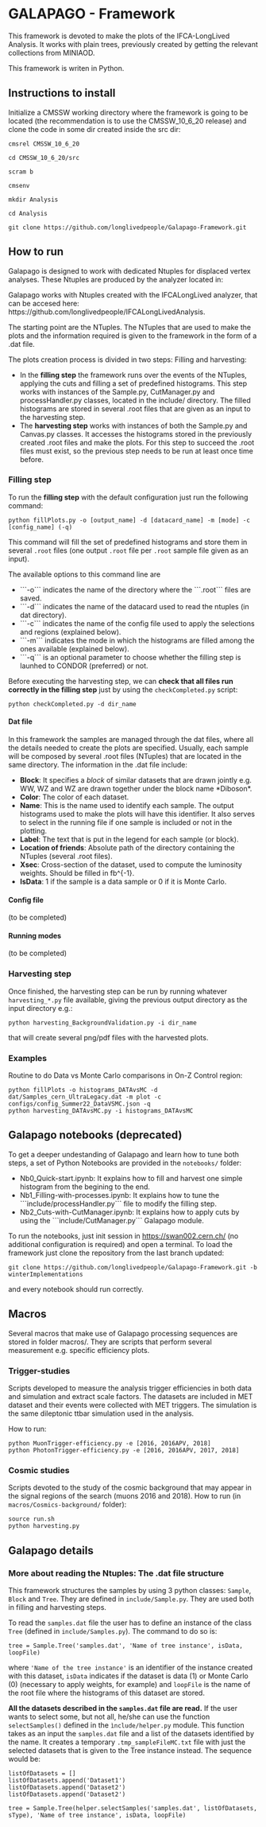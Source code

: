# GALAPAGO - Framework

This framework is devoted to make the plots of the IFCA-LongLived Analysis. It works with plain trees, previously created by getting the relevant collections from MINIAOD.

This framework is writen in Python.

## Instructions to install

Initialize a CMSSW working directory where the framework is going to be located (the recommendation is to use the CMSSW_10_6_20 release) and clone the code in some dir created inside the src dir:

```
cmsrel CMSSW_10_6_20

cd CMSSW_10_6_20/src

scram b

cmsenv

mkdir Analysis

cd Analysis

git clone https://github.com/longlivedpeople/Galapago-Framework.git

```


## How to run

Galapago is designed to work with dedicated Ntuples for displaced vertex analyses. These Ntuples are produced by the analyzer located in:

<p> Galapago works with Ntuples created with the IFCALongLived analyzer, that can be accesed here: https://github.com/longlivedpeople/IFCALongLivedAnalysis.</p>

The starting point are the NTuples. The NTuples that are used to make the plots and the information required is given to the framework in the form of a .dat file.

<p>The plots creation process is divided in two steps: Filling and harvesting:</p>
<ul> 
  <li> In the <strong>filling step</strong> the framework runs over the events of the NTuples, applying the cuts and filling a set of predefined histograms. This step works with instances of the Sample.py, CutManager.py and processHandler.py classes, located in the include/ directory. The filled histograms are stored in several .root files that are given as an input to the harvesting step.</li>
  <li> The <strong>harvesting step</strong> works with instances of both the Sample.py and Canvas.py classes. It accesses the histograms stored in the previously created .root files and make the plots. For this step to succeed the .root files must exist, so the previous step needs to be run at least once time before.</li>
</ul>


### Filling step

To run the <strong>filling step</strong> with the default configuration just run the following command:
```
python fillPlots.py -o [output_name] -d [datacard_name] -m [mode] -c [config_name] (-q)
```
This command will fill the set of predefined histograms and store them in several ```.root``` files (one output ```.root``` file per ```.root``` sample file given as an input).
 
<p> The available options to this command line are </p>
<ul>
  <li> ```-o``` indicates the name of the directory where the ```.root``` files are saved.</li>
  <li> ```-d``` indicates the name of the datacard used to read the ntuples (in dat directory).</li>
  <li> ```-c``` indicates the name of the config file used to apply the selections and regions (explained below).</li>
  <li> ```-m``` indicates the mode in which the histograms are filled among the ones available (explained below).</li>
  <li> ```-q``` is an optional parameter to choose whether the filling step is launhed to CONDOR (preferred) or not.</li>
</ul> 

Before executing the harvesting step, we can <strong>check that all files run correctly in the filling step</strong> just by using the ```checkCompleted.py``` script:
```
python checkCompleted.py -d dir_name
```

#### Dat file

<p> In this framework the samples are managed through the dat files, where all the details needed to create the plots are specified. Usually, each sample will be composed by several .root files (NTuples) that are located in the same directory. The information in the .dat file include: </p>
<ul>
  <li> <strong>Block</strong>: It specifies a <em>block</em> of similar datasets that are drawn jointly e.g. WW, WZ and WZ are drawn together under the block name *Diboson*.</li>
  <li> <strong>Color</strong>: The color of each dataset. </li>
  <li> <strong>Name</strong>: This is the name used to identify each sample. The output histograms used to make the plots will have this identifier. It also serves to select in the running file if one sample is included or not in the plotting.</li>
  <li> <strong>Label</strong>: The text that is put in the legend for each sample (or block). </li>
  <li> <strong>Location of friends</strong>: Absolute path of the directory containing the NTuples (several .root files). </li>
  <li> <strong>Xsec</strong>: Cross-section of the dataset, used to compute the luminosity weights. Should be filled in fb^{-1}.</li>
  <li> <strong>IsData</strong>: 1 if the sample is a data sample or 0 if it is Monte Carlo.</li>
</ul>

#### Config file

(to be completed)

#### Running modes

(to be completed)

### Harvesting step

Once finished, the harvesting step can be run by running whatever ```harvesting_*.py``` file available, giving the previous output directory as the input directory e.g.:
```
python harvesting_BackgroundValidation.py -i dir_name 
```
that will create several png/pdf files with the harvested plots.

### Examples

Routine to do Data vs Monte Carlo comparisons in On-Z Control region:
```
python fillPlots -o histograms_DATAvsMC -d dat/Samples_cern_UltraLegacy.dat -m plot -c configs/config_Summer22_DataVSMC.json -q
python harvesting_DATAvsMC.py -i histograms_DATAvsMC 
```

## Galapago notebooks (deprecated)

To get a deeper undestanding of Galapago and learn how to tune both steps, a set of Python Notebooks are provided in the ```notebooks/``` folder:
<ul>
  <li> Nb0_Quick-start.ipynb: It explains how to fill and harvest one simple histogram from the begining to the end.</li>
  <li> Nb1_Filling-with-processes.ipynb: It explains how to tune the ```include/processHandler.py``` file to modify the filling step.</li>
  <li> Nb2_Cuts-with-CutManager.ipynb: It explains how to apply cuts by using the ```include/CutManager.py``` Galapago module.</li>
</ul>

To run the notebooks, just init session in https://swan002.cern.ch/ (no additional configuration is required) and open a terminal. To load the framework just clone the repository from the last branch updated:
```
git clone https://github.com/longlivedpeople/Galapago-Framework.git -b winterImplementations
```
and every notebook should run correctly.

## Macros

Several macros that make use of Galapago processing sequences are stored in folder macros/. They are scripts that perform several measurement e.g. specific efficiency plots.

### Trigger-studies

Scripts developed to measure the analysis trigger efficiencies in both data and simulation and extract scale factors. The datasets are included in MET dataset and their events were collected with MET triggers. The simulation is the same dileptonic ttbar simulation used in the analysis.

How to run:
```
python MuonTrigger-efficiency.py -e [2016, 2016APV, 2018]
python PhotonTrigger-efficiency.py -e [2016, 2016APV, 2017, 2018]
```

### Cosmic studies

Scripts devoted to the study of the cosmic background that may appear in the signal regions of the search (muons 2016 and 2018). How to run (in `macros/Cosmics-background/` folder):


```
source run.sh
python harvesting.py 
```

## Galapago details

### More about reading the Ntuples: The .dat file structure

This framework structures the samples by using 3 python classes: ```Sample```, ```Block``` and ```Tree```. They are defined in ```include/Sample.py```. They are used both in filling and harvesting steps.

To read the ```samples.dat``` file the user has to define an instance of the class ```Tree``` (defined in ```include/Samples.py```). The command to do so is:

```tree = Sample.Tree('samples.dat', 'Name of tree instance', isData, loopFile)```

where ```'Name of the tree instance'``` is an identifier of the instance created with this dataset, ```isData``` indicates if the dataset is data (1) or Monte Carlo (0) (necessary to apply weights, for example) and ```loopFile``` is the name of the root file where the histograms of this dataset are stored.

<strong>All the datasets described in the ```samples.dat``` file are read.</strong> If the user wants to select some, but not all, he/she can use the function ```selectSamples()``` defined in the ```ìnclude/helper.py``` module. This function takes as an input the ```samples.dat``` file and a list of the datasets identified by the name. It creates a temporary ```.tmp_sampleFileMC.txt``` file with just the selected datasets that is given to the Tree instance instead. The sequence would be: 

```
listOfDatasets = []
listOfDatasets.append('Dataset1')
listOfDatasets.append('Dataset2')
listOfDatasets.append('Dataset2')

tree = Sample.Tree(helper.selectSamples('samples.dat', listOfDatasets, sType), 'Name of tree instance', isData, loopFile)
```


